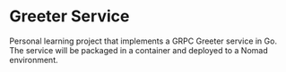 # Greeter Service

Personal learning project that implements a GRPC Greeter service in Go. The service will be packaged in a container and deployed to a Nomad environment.
